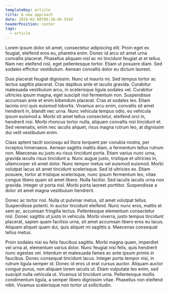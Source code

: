 ```yaml
---
templateKey: article
title: A new approach
date: 2019-02-08T09:38:46.554Z
headerPosition: center
tags:
  - article
---
```

Lorem ipsum dolor sit amet, consectetur adipiscing elit. Proin eget ex feugiat, eleifend eros eu, pharetra enim. Donec id arcu sit amet urna convallis placerat. Phasellus aliquam nisl ac mi tincidunt feugiat at et tellus. Nam nec eleifend nisl, eget pellentesque tortor. Etiam ut posuere diam. Sed sodales efficitur vestibulum. Aenean convallis dolor eu dictum laoreet.

Duis placerat feugiat dignissim. Nunc ut mauris mi. Sed tempus tortor ac lectus sagittis placerat. Cras dapibus ante et iaculis gravida. Curabitur malesuada vestibulum arcu, in scelerisque ligula sodales vel. Curabitur ultricies ipsum magna, eget suscipit nisl fermentum non. Suspendisse accumsan ante et enim bibendum placerat. Cras at sodales leo. Etiam lacinia orci quis euismod lobortis. Vivamus arcu enim, convallis sit amet hendrerit in, blandit nec urna. Nunc vehicula tempus odio, eu vehicula ipsum euismod a. Morbi sit amet tellus consectetur, eleifend orci in, hendrerit nisi. Morbi rhoncus tortor nulla, aliquam convallis nisi tincidunt et. Sed venenatis, enim nec iaculis aliquet, risus magna rutrum leo, at dignissim dui velit vestibulum enim.

Class aptent taciti sociosqu ad litora torquent per conubia nostra, per inceptos himenaeos. Aenean sagittis mattis diam, a fermentum tellus rutrum non. Maecenas eu justo eu risus tincidunt porta. Etiam varius nunc urna, gravida iaculis risus tincidunt a. Nunc augue justo, tristique et ultricies in, ullamcorper sit amet dolor. Nunc tempor metus vel euismod euismod. Morbi volutpat lacus sit amet tincidunt scelerisque. Sed id ultricies ex. Etiam posuere, tortor at tristique scelerisque, nunc ipsum fermentum leo, vitae congue libero quam sit amet libero. Nulla facilisi. Sed iaculis iaculis urna non gravida. Integer ut porta nisl. Morbi porta laoreet porttitor. Suspendisse a dolor sit amet magna vestibulum hendrerit.

Donec ac tortor nisl. Nulla ut pulvinar metus, sit amet volutpat tellus. Suspendisse potenti. In auctor tincidunt eleifend. Nunc nunc eros, mattis et sem ac, accumsan fringilla lectus. Pellentesque elementum consectetur nisl. Donec sagittis ut justo in vehicula. Morbi viverra, justo tempus tincidunt placerat, sapien quam facilisis urna, sit amet accumsan libero eros eu lacus. Aliquam aliquet quam dui, quis aliquet mi sagittis a. Maecenas consequat tellus metus.

Proin sodales nisi eu felis faucibus sagittis. Morbi magna quam, imperdiet vel urna at, elementum varius dolor. Nunc feugiat nisi felis, quis hendrerit nunc egestas vel. Interdum et malesuada fames ac ante ipsum primis in faucibus. Donec consequat tincidunt lacus. Integer porta tempor nisi, in rutrum ligula semper id. Donec id eros ut erat cursus auctor. Aliquam auctor congue purus, non aliquam lorem iaculis ut. Etiam vulputate leo enim, sed suscipit nulla vehicula ut. Vivamus id tincidunt urna. Pellentesque mollis condimentum ligula, a semper libero dignissim vitae. Phasellus non eleifend nibh. Vivamus scelerisque non tortor ut sollicitudin.